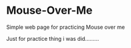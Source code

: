 # Mouse-Over-Me
Simple web page for practicing Mouse over me

Just for practice thing i was did.........
